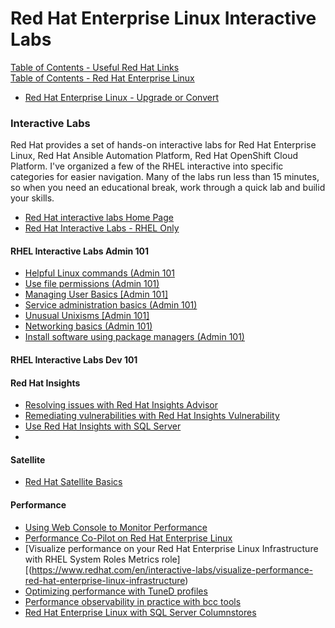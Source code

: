 # Red Hat Enterprise Linux Interactive Labs


[Table of Contents - Useful Red Hat Links](https://github.com/pslucas0212/UsefulRedHatLinks)  
[Table of Contents - Red Hat Enterprise Linux](https://github.com/pslucas0212/Red-Hat-Enterprise-Linux-Table-of-Contents)

- [Red Hat Enterprise Linux - Upgrade or Convert](https://github.com/pslucas0212/RHEL-Upgrade-Convert-Useful-links/)

### Interactive Labs
Red Hat provides a set of hands-on interactive labs for Red Hat Enterprise Linux, Red Hat Ansible Automation Platform, Red Hat OpenShift Cloud Platform.  I've organized a few of the RHEL interactive into specific categories for easier navigation.  Many of the labs run less than 15 minutes, so when you need an educational break, work through a quick lab and builid your skills.

- [Red Hat interactive labs Home Page](https://www.redhat.com/en/interactive-labs)
- [Red Hat Interactive Labs - RHEL Only](https://www.redhat.com/en/interactive-labs/enterprise-linux)

#### RHEL Interactive Labs Admin 101
- [Helpful Linux commands (Admin 101](https://www.redhat.com/en/interactive-labs/helpful-linux-commands)
- [Use file permissions (Admin 101)](https://www.redhat.com/en/interactive-labs/use-file-permissions)
- [Managing User Basics [Admin 101]](https://zero.demo.redhat.com/lab/zt-rhel.zt-user-basics.prod)
- [Service administration basics (Admin 101)](https://www.redhat.com/en/interactive-labs/service-administration-basics)
- [Unusual Unixisms [Admin 101]](https://www.redhat.com/en/interactive-labs/unusual-unixisms-admin-101)
- [Networking basics (Admin 101)](https://www.redhat.com/en/interactive-labs/networking-basics-admin-101)
- [Install software using package managers (Admin 101)](https://www.redhat.com/en/interactive-labs/install-software-using-package-managers)

#### RHEL Interactive Labs Dev 101

#### Red Hat Insights
- [Resolving issues with Red Hat Insights Advisor](https://www.redhat.com/en/interactive-labs/resolve-issues-red-hat-insights-advisor-functionality)
- [Remediating vulnerabilities with Red Hat Insights Vulnerability](https://www.redhat.com/en/interactive-labs/remediating-vulnerabilities-with-red-hat-insights)
- [Use Red Hat Insights with SQL Server](https://www.redhat.com/en/interactive-labs/use-red-hat-insights-sql-server)
- 

#### Satellite
- [Red Hat Satellite Basics](https://www.redhat.com/en/satellite-basics-lab)

#### Performance
- [Using Web Console to Monitor Performance](https://www.redhat.com/en/interactive-labs/use-web-console-monitor-performance)
- [Performance Co-Pilot on Red Hat Enterprise Linux](https://www.redhat.com/en/interactive-labs/performance-co-pilot-red-hat-enterprise-linux)
- [Visualize performance on your Red Hat Enterprise Linux Infrastructure with RHEL System Roles Metrics role][(https://www.redhat.com/en/interactive-labs/visualize-performance-red-hat-enterprise-linux-infrastructure)
- [Optimizing performance with TuneD profiles](https://www.redhat.com/en/interactive-labs/optimize-performance-with-tuned-profiles)
- [Performance observability in practice with bcc tools](https://www.redhat.com/en/interactive-labs/performance-observability-in-practice-bcc-tools)
- [Red Hat Enterprise Linux with SQL Server Columnstores](https://www.redhat.com/en/interactive-labs/red-hat-enterprise-linux-sql-server-columnstores)


